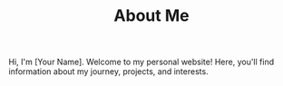 <!DOCTYPE html>
<html lang="en">
<head>
    <meta charset="UTF-8">
    <meta name="viewport" content="width=device-width, initial-scale=1.0">
    <title>About Me</title>
    <link rel="stylesheet" href="style.css">
    <link href="https://fonts.googleapis.com/css2?family=Playfair+Display:wght@400&display=swap" rel="stylesheet">
</head>
<body>
    <header>
        <h1> About Me </h1>
    </header>
    <main>
        <p>
            Hi, I'm [Your Name]. Welcome to my personal website! Here, you'll find information about my journey, projects, and interests.
        </p>
    </main>
</body>
</html>
